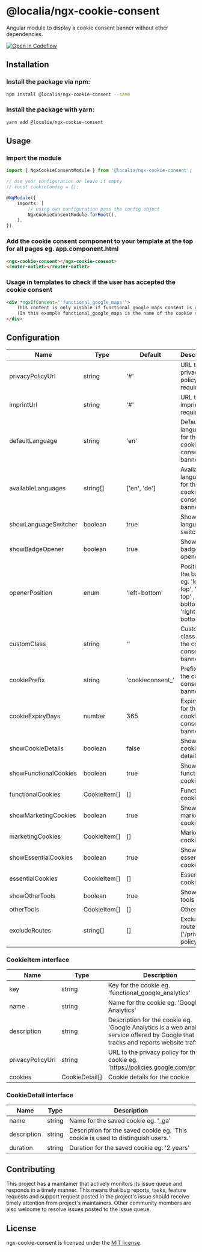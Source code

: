 # @localia/ngx-cookie-consent

Angular module to display a cookie consent banner without other dependencies.

[![Open in Codeflow](https://developer.stackblitz.com/img/open_in_codeflow.svg)](https:///pr.new/github.com/giacomo/ngx-cookie-consent)


## Installation

### Install the package via npm:
```bash
npm install @localia/ngx-cookie-consent --save
```

### Install the package with yarn:
```bash
yarn add @localia/ngx-cookie-consent
```

## Usage

### Import the module

```typescript
import { NgxCookieConsentModule } from '@localia/ngx-cookie-consent';

// use your configuration or leave it empty
// const cookieConfig = {};

@NgModule({
    imports: [
        // using own configuration pass the config object  
        NgxCookieConsentModule.forRoot(),
    ],
})
```

### Add the cookie consent component to your template at the top for all pages eg. app.component.html

```html
<ngx-cookie-consent></ngx-cookie-consent>
<router-outlet></router-outlet>
```

### Usage in templates to check if the user has accepted the cookie consent

```html
<div *ngxIfConsent="'functional_google_maps'">
    This content is only visible if functional_google_maps consent is given.
    (In this example functional_google_maps is the name of the cookie configured in the config object)
</div>
```

## Configuration

| Name                  | Type     | Default          | Description                                                                        |
|-----------------------|----------|------------------|------------------------------------------------------------------------------------|
| privacyPolicyUrl      | string   | '#'              | URL to your privacy policy ⚠ required ⚠                                            |
| imprintUrl            | string   | '#'              | URL to your imprint ⚠ required ⚠                                                   |
| defaultLanguage       | string   | 'en'             | Default language for the cookie consent banner                                     |
| availableLanguages    | string[] | ['en', 'de']     | Available languages for the cookie consent banner                                  |
| showLanguageSwitcher  | boolean  | true             | Show language switcher                                                             |
| showBadgeOpener       | boolean  | true             | Show badge opener                                                                  |
| openerPosition        | enum     | 'left-bottom'    | Position of the badge eg. 'left-top', 'right-top' , 'left-bottom' , 'right-bottom' |
| customClass           | string   | ''               | Custom class for the cookie consent banner                                         |
| cookiePrefix          | string   | 'cookieconsent_' | Prefix for the cookie consent banner                                               |
| cookieExpiryDays      | number   | 365              | Expiry days for the cookie consent banner                                          |
| showCookieDetails     | boolean  | false            | Show cookie details                                                                |
| showFunctionalCookies | boolean  | true             | Show functional cookies                                                            |
| functionalCookies     | CookieItem[]    | []               | Functional cookies                                                                 |
| showMarketingCookies  | boolean  | true             | Show marketing cookies                                                             |
| marketingCookies      | CookieItem[]    | []               | Marketing cookies                                                                  |
| showEssentialCookies  | boolean  | true             | Show essential cookies                                                             |
| essentialCookies      | CookieItem[]    | []               | Essential cookies                                                                  |
| showOtherTools        | boolean  | true             | Show other tools                                                                   |
| otherTools            | CookieItem[]    | []               | Other tools                                                                        |
| excludeRoutes         | string[] | []               | Exclude routes eg. ['/privacy-policy']                                             |

### CookieItem interface

| Name        | Type   | Description                                                                                                                         |
|-------------|--------|-------------------------------------------------------------------------------------------------------------------------------------|
|key           | string | Key for the cookie eg. 'functional_google_analytics'                                                                                |
|name          | string | Name for the cookie eg. 'Google Analytics'                                                                                          |
|description   | string | Description for the cookie eg. 'Google Analytics is a web analytics service offered by Google that tracks and reports website traffic.' |
|privacyPolicyUrl| string | URL to the privacy policy for the cookie eg. 'https://policies.google.com/privacy'                                                  |
|cookies      | CookieDetail[] | Cookie details for the cookie                                 |

### CookieDetail interface

| Name        | Type   | Description                                                                 |
|-------------|--------|-----------------------------------------------------------------------------|
|name          | string | Name for the saved cookie eg. '_ga'                                         |
|description   | string | Description for the saved cookie eg. 'This cookie is used to distinguish users.'                     |
|duration      | string | Duration for the saved cookie eg. '2 years'                                 |

## Contributing

This project has a maintainer that actively monitors its issue queue and responds in a timely manner. This means that bug reports, tasks, feature requests and support request posted in the project's issue should receive timely attention from project's maintainers. Other community members are also welcome to resolve issues posted to the issue queue.

## License

ngx-cookie-consent is licensed under the [MIT license](http://opensource.org/licenses/MIT).
